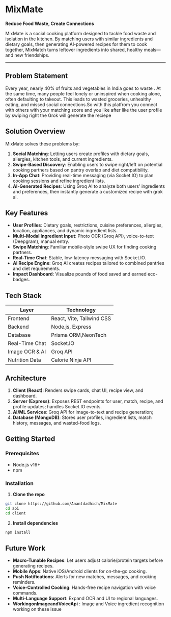 # MixMate

**Reduce Food Waste, Create Connections**

MixMate is a social cooking platform designed to tackle food waste and isolation in the kitchen. By matching users with similar ingredients and dietary goals, then generating AI-powered recipes for them to cook together, MixMatch turns leftover ingredients into shared, healthy meals—and new friendships.

---

## Problem Statement

Every year, nearly 40% of fruits and vegetables in India goes to waste . At the same time, many people feel lonely or uninspired when cooking alone, often defaulting to takeout. This leads to wasted groceries, unhealthy eating, and missed social connections.So with this platfrom  you connect with others with your matching score and you like after like the user profile by swiping right the Grok will generate the reciepe

## Solution Overview

MixMate solves these problems by:

1. **Social Matching**: Letting users create profiles with dietary goals, allergies, kitchen tools, and current ingredients.  
2. **Swipe-Based Discovery**: Enabling users to swipe right/left on potential cooking partners based on pantry overlap and diet compatibility.  
3. **In-App Chat**: Providing real-time messaging (via Socket.IO) to plan cooking sessions and refine ingredient lists.  
4. **AI-Generated Recipes**: Using Groq AI to analyze both users' ingredients and preferences, then instantly generate a customized recipe with grok ai.  


## Key Features

- **User Profiles**: Dietary goals, restrictions, cuisine preferences, allergies, location, appliances, and dynamic ingredient lists.  
- **Multi-Modal Ingredient Input**: Photo OCR (Groq API), voice-to-text (Deepgram), manual entry.  
- **Swipe Matching**: Familiar mobile-style swipe UX for finding cooking partners.  
- **Real-Time Chat**: Stable, low-latency messaging with Socket.IO.  
- **AI Recipe Engine**: Groq AI creates recipes tailored to combined pantries and diet requirements.  
- **Impact Dashboard**: Visualize pounds of food saved and earned eco-badges.

## Tech Stack

| Layer           | Technology                   |
|-----------------|------------------------------|
| Frontend        | React, Vite, Tailwind CSS    |
| Backend         | Node.js, Express             |
| Database        | Prisma ORM,NeonTech                  |
| Real-Time Chat  | Socket.IO                    |
| Image OCR & AI  | Groq API                     |
| Nutrition Data  | Calorie Ninja API            |


## Architecture

1. **Client (React)**: Renders swipe cards, chat UI, recipe view, and dashboard.  
2. **Server (Express)**: Exposes REST endpoints for user, match, recipe, and profile updates; handles Socket.IO events.  
3. **AI/ML Services**: Groq API for image-to-text and recipe generation; 
4. **Database (MongoDB)**: Stores user profiles, ingredient lists, match history, messages, and wasted-food logs.  

## Getting Started

### Prerequisites

- Node.js v16+  
- npm 


### Installation

1. **Clone the repo**  
```bash
git clone https://github.com/Anantdadhich/MixMate
cd api 
cd client
```
2. **Install dependencies**  
```bash
npm install      
```


## Future Work

- **Macro-Tunable Recipes**: Let users adjust calorie/protein targets before generating recipes.  
- **Mobile Apps**: Native iOS/Android clients for on-the-go cooking.  
- **Push Notifications**: Alerts for new matches, messages, and cooking reminders.  
- **Voice-Controlled Cooking**: Hands-free recipe navigation with voice commands.  
- **Multi-Language Support**: Expand OCR and UI to regional languages.
- **WorkingonImageandVoiceApi** : Image and Voice ingredient recognition  working on these issue

